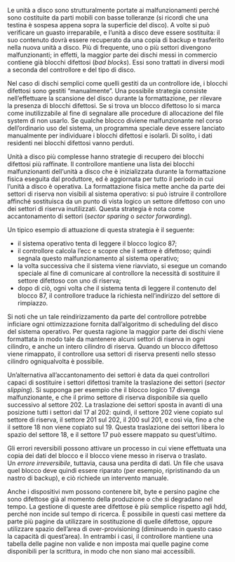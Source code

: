 Le unità a disco sono strutturalmente portate ai malfunzionamenti perché sono costituite da parti mobili con basse tolleranze (si ricordi che una testina è sospesa appena sopra la superficie del disco). A volte si può verificare un guasto irreparabile, e l’unità a disco deve essere sostituita: il suo contenuto dovrà essere recuperato da una copia di backup e trasferito nella nuova unità a disco.
Più di frequente, uno o più settori divengono malfunzionanti; in effetti, la maggior parte dei dischi messi in commercio contiene già blocchi difettosi (_bad blocks_). Essi sono trattati in diversi modi a seconda del controllore e del tipo di disco.

Nel caso di dischi semplici come quelli gestiti da un controllore ide, i blocchi difettosi sono gestiti “manualmente”. Una possibile strategia consiste nell’effettuare la scansione del disco durante la formattazione, per rilevare la presenza di blocchi difettosi. Se si trova un blocco difettoso lo si marca come inutilizzabile al fine di segnalare alle procedure di allocazione del file system di non usarlo. Se qualche blocco diviene malfunzionante nel corso dell’ordinario uso del sistema, un programma speciale deve essere lanciato manualmente per individuare i blocchi difettosi e isolarli. Di solito, i dati residenti nei blocchi difettosi vanno perduti.

Unità a disco più complesse hanno strategie di recupero dei blocchi difettosi più raffinate.
Il controllore mantiene una lista dei blocchi malfunzionanti dell’unità a disco che è inizializzata durante la formattazione fisica eseguita dal produttore, ed è aggiornata per tutto il periodo in cui l’unità a disco è operativa. 
La formattazione fisica mette anche da parte dei settori di riserva non visibili al sistema operativo: si può istruire il controllore affinché sostituisca da un punto di vista logico un settore difettoso con uno dei settori di riserva inutilizzati.
Questa strategia è nota come accantonamento di settori (_sector sparing_ o _sector forwarding_).

Un tipico esempio di attuazione di questa strategia è il seguente:
-   il sistema operativo tenta di leggere il blocco logico 87;
-   il controllore calcola l’ecc e scopre che il settore è difettoso; quindi segnala questo malfunzionamento al sistema operativo;
-   la volta successiva che il sistema viene riavviato, si esegue un comando speciale al fine di comunicare al controllore la necessità di sostituire il settore difettoso con uno di riserva;
-   dopo di ciò, ogni volta che il sistema tenta di leggere il contenuto del blocco 87, il controllore traduce la richiesta nell’indirizzo del settore di rimpiazzo.

Si noti che un tale reindirizzamento da parte del controllore potrebbe inficiare ogni ottimizzazione fornita dall’algoritmo di scheduling del disco del sistema operativo. Per questa ragione la maggior parte dei dischi viene formattata in modo tale da mantenere alcuni settori di riserva in ogni cilindro, e anche un intero cilindro di riserva. Quando un blocco difettoso viene rimappato, il controllore usa settori di riserva presenti nello stesso cilindro ogniqualvolta è possibile.

Un’alternativa all’accantonamento dei settori è data da quei controllori capaci di sostituire i settori difettosi tramite la traslazione dei settori (_sector slipping_). Si supponga per esempio che il blocco logico 17 divenga malfunzionante, e che il primo settore di riserva disponibile sia quello successivo al settore 202. La traslazione dei settori sposta in avanti di una posizione tutti i settori dal 17 al 202: quindi, il settore 202 viene copiato sul settore di riserva, il settore 201 sul 202, il 200 sul 201, e così via, fino a che il settore 18 non viene copiato sul 19. Questa traslazione dei settori libera lo spazio del settore 18, e il settore 17 può essere mappato su quest’ultimo.

Gli errori reversibili possono attivare un processo in cui viene effettuata una copia dei dati del blocco e il blocco viene messo in riserva o traslato. Un _errore irreversibile_, tuttavia, causa una perdita di dati. Un file che usava quel blocco deve quindi essere riparato (per esempio, ripristinando da un nastro di backup), e ciò richiede un intervento manuale.

Anche i dispositivi nvm possono contenere bit, byte e persino pagine che sono difettose già al momento della produzione o che si degradano nel tempo. La gestione di queste aree difettose è più semplice rispetto agli hdd, perché non incide sul tempo di ricerca. È possibile in questi casi mettere da parte più pagine da utilizzare in sostituzione di quelle difettose, oppure utilizzare spazio dell’area di over-provisioning (diminuendo in questo caso la capacità di quest’area). In entrambi i casi, il controllore mantiene una tabella delle pagine non valide e non imposta mai quelle pagine come disponibili per la scrittura, in modo che non siano mai accessibili.